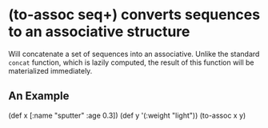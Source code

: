 # (to-assoc seq+) converts sequences to an associative structure
Will concatenate a set of sequences into an associative. Unlike the standard `concat` function, which is lazily computed, the result of this function will be materialized immediately.

## An Example

  (def x [:name "sputter" :age 0.3])
  (def y '(:weight "light"))
  (to-assoc x y)
